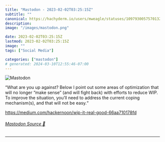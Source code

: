 ```yaml
---
title: "Mastodon - 2023-02-02T03:25:15Z"
subtitle: ""
canonical: https://hachyderm.io/users/mweagle/statuses/109793005757013229
description:
image: "/images/mastodon.png"

date: 2023-02-02T03:25:15Z
lastmod: 2023-02-02T03:25:15Z
image: ""
tags: ["Social Media"]

categories: ["mastodon"]
# generated: 2024-03-10T12:55:46-07:00
---
```

![Mastodon](/images/mastodon.png)

<p>“What are you up against? Below I point out some areas of optimization that will no longer “make sense” (and will fight back) with efforts to reduce WIP. To improve the situation, you’ll need to address the current coping mechanism(s), and that will not be easy.“</p><p><a href="https://medium.com/hackernoon/wip-it-real-good-66aa710178fd" target="_blank" rel="nofollow noopener noreferrer" translate="no"><span class="invisible">https://</span><span class="ellipsis">medium.com/hackernoon/wip-it-r</span><span class="invisible">eal-good-66aa710178fd</span></a></p>


###### [Mastodon Source 🐘](https://hachyderm.io/@mweagle/109793005757013229)

___
